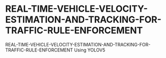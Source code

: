 # REAL-TIME-VEHICLE-VELOCITY-ESTIMATION-AND-TRACKING-FOR-TRAFFIC-RULE-ENFORCEMENT
REAL-TIME-VEHICLE-VELOCITY-ESTIMATION-AND-TRACKING-FOR-TRAFFIC-RULE-ENFORCEMENT Using YOLOV5
